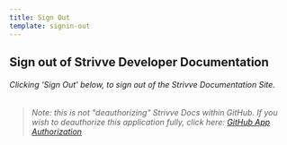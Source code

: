 ```yaml
---
title: Sign Out
template: signin-out
---
```



## Sign out of Strivve Developer Documentation

###### Clicking 'Sign Out' below, to sign out of the Strivve Documentation Site.

> ###### Note: this is not "deauthorizing" Strivve Docs within GitHub. If you wish to deauthorize this application fully, click here: [GitHub App Authorization](https://github.com/settings/connections/applications/$githubAppId$)

<!---    ------------- Comments -------------------------------------
For the variable usage above, see below and markdown-vars.js for our source
See: https://github.com/gatsbyjs/gatsby/issues/10174)
--->

